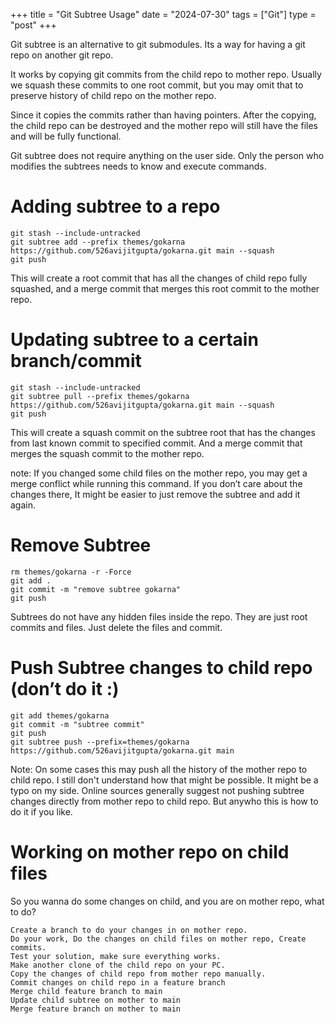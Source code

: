 +++
title = "Git Subtree Usage"
date = "2024-07-30"
tags = ["Git"]
type = "post"
+++

Git subtree is an alternative to git submodules. Its a way for having a git repo on another git repo.

It works by copying git commits from the child repo to mother repo. Usually we squash these commits to one root commit, but you may omit that to preserve history of child repo on the mother repo.

Since it copies the commits rather than having pointers. After the copying, the child repo can be destroyed and the mother repo will still have the files and will be fully functional.

Git subtree does not require anything on the user side. Only the person who modifies the subtrees needs to know and execute commands.


# Adding subtree to a repo

```
git stash --include-untracked
git subtree add --prefix themes/gokarna https://github.com/526avijitgupta/gokarna.git main --squash
git push
```

This will create a root commit that has all the changes of child repo fully squashed, and a merge commit that merges this root commit to the mother repo.


# Updating subtree to a certain branch/commit

```
git stash --include-untracked
git subtree pull --prefix themes/gokarna https://github.com/526avijitgupta/gokarna.git main --squash
git push
```

This will create a squash commit on the subtree root that has the changes from last known commit to specified commit. And a merge commit that merges the squash commit to the mother repo.

note: If you changed some child files on the mother repo, you may get a merge conflict while running this command. If you don’t care about the changes there, It might be easier to just remove the subtree and add it again.


# Remove Subtree

```
rm themes/gokarna -r -Force
git add .
git commit -m "remove subtree gokarna"
git push
```

Subtrees do not have any hidden files inside the repo. They are just root commits and files. Just delete the files and commit.


# Push Subtree changes to child repo (don’t do it :)

```
git add themes/gokarna
git commit -m "subtree commit"
git push
git subtree push --prefix=themes/gokarna https://github.com/526avijitgupta/gokarna.git main
```

Note: On some cases this may push all the history of the mother repo to child repo. I still don't understand how that might be possible. It might be a typo on my side. Online sources generally suggest not pushing subtree changes directly from mother repo to child repo. But anywho this is how to do it if you like.


# Working on mother repo on child files

So you wanna do some changes on child, and you are on mother repo, what to do?

```
Create a branch to do your changes in on mother repo.
Do your work, Do the changes on child files on mother repo, Create commits.
Test your solution, make sure everything works.
Make another clone of the child repo on your PC.
Copy the changes of child repo from mother repo manually.
Commit changes on child repo in a feature branch
Merge child feature branch to main
Update child subtree on mother to main
Merge feature branch on mother to main
```

